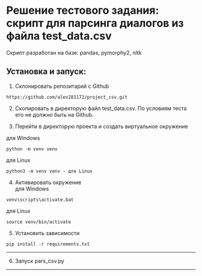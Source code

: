 # Решение тестового задания: скрипт для парсинга диалогов из файла test_data.csv

Скрипт разработан на базе: pandas, pymorphy2, nltk

## Установка и запуск:

1. Склонировать репозитарий с Github

````
https://github.com/alex281172/project_csv.git 
````

2. Скопировать в директорую файл test_data.csv. По условиям теста его не должно быть на Github. 

3. Перейти в директорую проекта и создать виртуальное окружение 

  для Windows
````
python -m venv venv
````
  для Linux
````
python3 -m venv venv - для Linux
````

4. Активировать окружение  
для Windows 
````
venv\scripts\activate.bat
````
для Linux
````
source venv/bin/activate 
````
5. Установить зависимости
````
pip install -r requirements.txt 
````
***
6. Запуск 
pars_csv.py 
***
